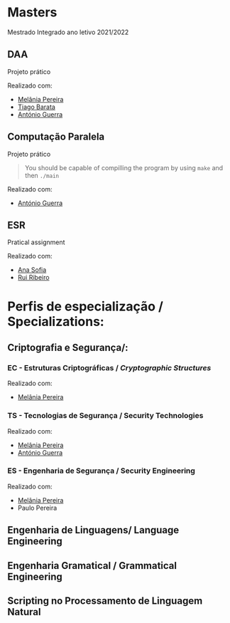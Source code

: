 # Masters
Mestrado Integrado ano letivo 2021/2022

## DAA
Projeto prático

Realizado com:
* [Melânia Pereira](https://github.com/melpereira7)
* [Tiago Barata](https://github.com/tiagomqbarata)
* [António Guerra](https://github.com/ribontone)

## Computação Paralela
Projeto prático

> You should be capable of compilling the program by using `make` and then `./main`

Realizado com:
* [António Guerra](https://github.com/ribontone)


## ESR 
Pratical assignment

Realizado com:
* [Ana Sofia](https://github.com/anasofiagif)
* [Rui Ribeiro](https://github.com/ruiasribeiro)


# Perfis de especialização / Specializations:

## Criptografia e Segurança/:

### EC - Estruturas Criptográficas / *Cryptographic Structures*

Realizado com:
* [Melânia Pereira](https://github.com/melpereira7)


### TS - Tecnologias de Segurança / Security Technologies

Realizado com:
* [Melânia Pereira](https://github.com/melpereira7)
* [António Guerra](https://github.com/ribontone)

### ES - Engenharia de Segurança / Security Engineering

Realizado com:
* [Melânia Pereira](https://github.com/melpereira7)
* Paulo Pereira

## Engenharia de Linguagens/ Language Engineering 


## Engenharia Gramatical / Grammatical Engineering

## Scripting no Processamento de Linguagem Natural


